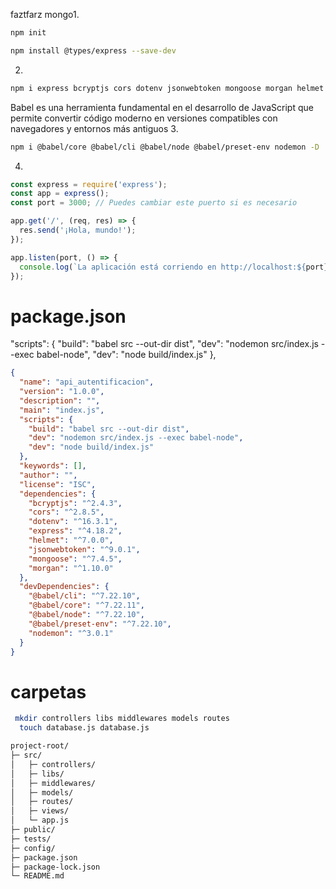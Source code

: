 faztfarz mongo1.
```sh
npm init

npm install @types/express --save-dev

```

2.
```sh
npm i express bcryptjs cors dotenv jsonwebtoken mongoose morgan helmet
```

 Babel es una herramienta fundamental en el desarrollo de JavaScript que permite convertir código moderno en versiones compatibles con navegadores y entornos más antiguos
3.
```sh
npm i @babel/core @babel/cli @babel/node @babel/preset-env nodemon -D
```

4.
```js
const express = require('express');
const app = express();
const port = 3000; // Puedes cambiar este puerto si es necesario

app.get('/', (req, res) => {
  res.send('¡Hola, mundo!');
});

app.listen(port, () => {
  console.log(`La aplicación está corriendo en http://localhost:${port}`);
});

```


# package.json

"scripts": {
    "build": "babel src --out-dir dist",
    "dev": "nodemon src/index.js --exec babel-node",
    "dev": "node build/index.js"
  },

```json
{
  "name": "api_autentificacion",
  "version": "1.0.0",
  "description": "",
  "main": "index.js",
  "scripts": {
    "build": "babel src --out-dir dist",
    "dev": "nodemon src/index.js --exec babel-node",
    "dev": "node build/index.js"
  },
  "keywords": [],
  "author": "",
  "license": "ISC",
  "dependencies": {
    "bcryptjs": "^2.4.3",
    "cors": "^2.8.5",
    "dotenv": "^16.3.1",
    "express": "^4.18.2",
    "helmet": "^7.0.0",
    "jsonwebtoken": "^9.0.1",
    "mongoose": "^7.4.5",
    "morgan": "^1.10.0"
  },
  "devDependencies": {
    "@babel/cli": "^7.22.10",
    "@babel/core": "^7.22.11",
    "@babel/node": "^7.22.10",
    "@babel/preset-env": "^7.22.10",
    "nodemon": "^3.0.1"
  }
}


```

# carpetas

```sh
 mkdir controllers libs middlewares models routes 
  touch database.js database.js
```

```sh
project-root/
├─ src/
│   ├─ controllers/
│   ├─ libs/
│   ├─ middlewares/
│   ├─ models/
│   ├─ routes/
│   ├─ views/
│   └─ app.js
├─ public/
├─ tests/
├─ config/
├─ package.json
├─ package-lock.json
└─ README.md

```